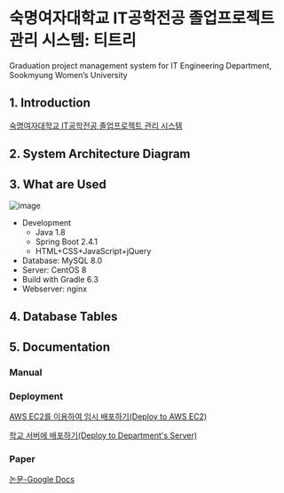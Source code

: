 # 숙명여자대학교 IT공학전공 졸업프로젝트 관리 시스템: 티트리
Graduation project management system for IT Engineering Department, Sookmyung Women’s University
## 1. Introduction
[숙명여자대학교 IT공학전공 졸업프로젝트 관리 시스템](http://itserver1.sookmyung.ac.kr)
## 2. System Architecture Diagram
## 3. What are Used
![image](https://user-images.githubusercontent.com/61455647/117461544-a7c43980-af88-11eb-941c-09a0a4c4995b.png)

- Development
  - Java 1.8
  - Spring Boot 2.4.1
  - HTML+CSS+JavaScript+jQuery
- Database: MySQL 8.0
- Server: CentOS 8
- Build with Gradle 6.3
- Webserver: nginx
## 4. Database Tables

## 5. Documentation
### Manual

### Deployment
[AWS EC2를 이용하여 임시 배포하기(Deploy to AWS EC2)](https://github.com/kyurimki/T-Tree/issues/1)

[학교 서버에 배포하기(Deploy to Department's Server)](https://github.com/kyurimki/T-Tree/issues/2)

### Paper
[논문-Google Docs](https://docs.google.com/document/d/1mv3BFnLqHVSjI9tnkwRj2uay8IQE12bzN3EfWGCSBms/edit?usp=sharing)
